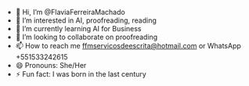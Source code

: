 - 👋 Hi, I’m @FlaviaFerreiraMachado
- 👀 I’m interested in AI, proofreading, reading
- 🌱 I’m currently learning AI for Business
- 💞️ I’m looking to collaborate on proofreading
- 📫 How to reach me ffmservicosdeescrita@hotmail.com or WhatsApp +551533242615
- 😄 Pronouns: She/Her
- ⚡ Fun fact: I was born in the last century

<!---
FlaviaFerreiraMachado/FlaviaFerreiraMachado is a ✨ special ✨ repository because its `README.md` (this file) appears on your GitHub profile.
You can click the Preview link to take a look at your changes.
--->
